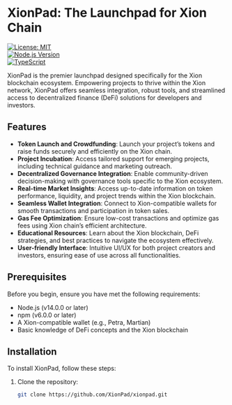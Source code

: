# XionPad: The Launchpad for Xion Chain

[![License: MIT](https://img.shields.io/badge/License-MIT-yellow.svg)](https://opensource.org/licenses/MIT)  
[![Node.js Version](https://img.shields.io/badge/node-%3E%3D14.0.0-brightgreen)](https://nodejs.org/)  
[![TypeScript](https://img.shields.io/badge/TypeScript-4.5%2B-blue)](https://www.typescriptlang.org/)

XionPad is the premier launchpad designed specifically for the Xion blockchain ecosystem. Empowering projects to thrive within the Xion network, XionPad offers seamless integration, robust tools, and streamlined access to decentralized finance (DeFi) solutions for developers and investors.

## Features

- **Token Launch and Crowdfunding**: Launch your project’s tokens and raise funds securely and efficiently on the Xion chain.
- **Project Incubation**: Access tailored support for emerging projects, including technical guidance and marketing outreach.
- **Decentralized Governance Integration**: Enable community-driven decision-making with governance tools specific to the Xion ecosystem.
- **Real-time Market Insights**: Access up-to-date information on token performance, liquidity, and project trends within the Xion blockchain.
- **Seamless Wallet Integration**: Connect to Xion-compatible wallets for smooth transactions and participation in token sales.
- **Gas Fee Optimization**: Ensure low-cost transactions and optimize gas fees using Xion chain’s efficient architecture.
- **Educational Resources**: Learn about the Xion blockchain, DeFi strategies, and best practices to navigate the ecosystem effectively.
- **User-friendly Interface**: Intuitive UI/UX for both project creators and investors, ensuring ease of use across all functionalities.

## Prerequisites

Before you begin, ensure you have met the following requirements:

- Node.js (v14.0.0 or later)
- npm (v6.0.0 or later)
- A Xion-compatible wallet (e.g., Petra, Martian)
- Basic knowledge of DeFi concepts and the Xion blockchain

## Installation

To install XionPad, follow these steps:

1. Clone the repository:
   ```bash
   git clone https://github.com/XionPad/xionpad.git
